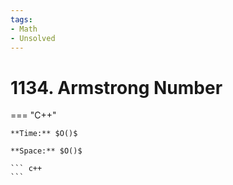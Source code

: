 ```yaml
---
tags:
- Math
- Unsolved
---
```



# 1134. Armstrong Number

=== "C++"

    **Time:** $O()$

    **Space:** $O()$

    ``` c++
    ```